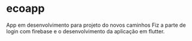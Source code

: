 # ecoapp
App em desenvolvimento para projeto do novos caminhos
Fiz a parte de login com firebase e o desenvolvimento da aplicação em flutter.
